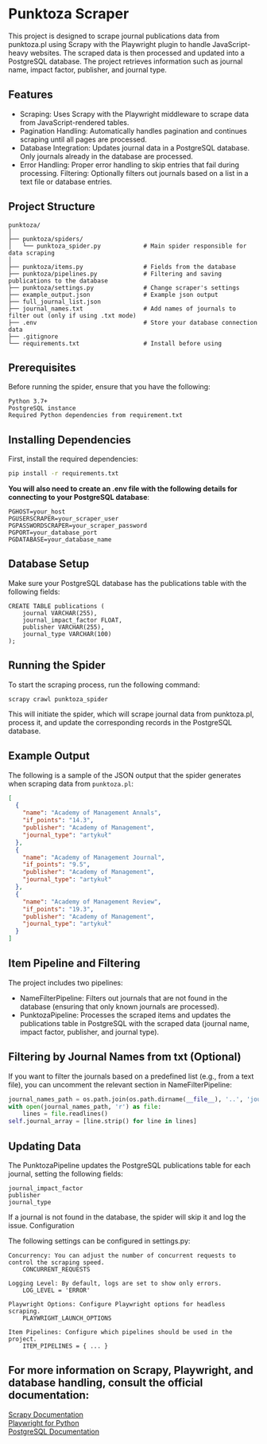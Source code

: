 # Punktoza Scraper

This project is designed to scrape journal publications data from punktoza.pl using Scrapy with the Playwright plugin to handle JavaScript-heavy websites. The scraped data is then processed and updated into a PostgreSQL database. The project retrieves information such as journal name, impact factor, publisher, and journal type.
## Features

- Scraping: Uses Scrapy with the Playwright middleware to scrape data from JavaScript-rendered tables.
- Pagination Handling: Automatically handles pagination and continues scraping until all pages are processed.
- Database Integration: Updates journal data in a PostgreSQL database. Only journals already in the database are processed.
- Error Handling: Proper error handling to skip entries that fail during processing.
    Filtering: Optionally filters out journals based on a list in a text file or database entries.

## Project Structure

    punktoza/
    │
    ├── punktoza/spiders/                  
    │   └── punktoza_spider.py            # Main spider responsible for data scraping
    │
    ├── punktoza/items.py                 # Fields from the database
    ├── punktoza/pipelines.py             # Filtering and saving publications to the database
    ├── punktoza/settings.py              # Change scraper's settings
    ├── example_output.json               # Example json output
    ├── full_journal_list.json
    ├── journal_names.txt                 # Add names of journals to filter out (only if using .txt mode)
    ├── .env                              # Store your database connection data
    ├── .gitignore
    └── requirements.txt                  # Install before using

## Prerequisites

Before running the spider, ensure that you have the following:

    Python 3.7+
    PostgreSQL instance
    Required Python dependencies from requirement.txt

## Installing Dependencies

First, install the required dependencies:
```bash
pip install -r requirements.txt
```
<b>You will also need to create an .env file with the following details for connecting to your PostgreSQL database</b>:

    PGHOST=your_host
    PGUSERSCRAPER=your_scraper_user
    PGPASSWORDSCRAPER=your_scraper_password
    PGPORT=your_database_port
    PGDATABASE=your_database_name

## Database Setup

Make sure your PostgreSQL database has the publications table with the following fields:

    CREATE TABLE publications (
        journal VARCHAR(255),
        journal_impact_factor FLOAT,
        publisher VARCHAR(255),
        journal_type VARCHAR(100)
    );

## Running the Spider

To start the scraping process, run the following command:

    scrapy crawl punktoza_spider

This will initiate the spider, which will scrape journal data from punktoza.pl, process it, and update the corresponding records in the PostgreSQL database.

## Example Output

The following is a sample of the JSON output that the spider generates when scraping data from `punktoza.pl`:

```json
[
  {
    "name": "Academy of Management Annals",
    "if_points": "14.3",
    "publisher": "Academy of Management",
    "journal_type": "artykuł"
  },
  {
    "name": "Academy of Management Journal",
    "if_points": "9.5",
    "publisher": "Academy of Management",
    "journal_type": "artykuł"
  },
  {
    "name": "Academy of Management Review",
    "if_points": "19.3",
    "publisher": "Academy of Management",
    "journal_type": "artykuł"
  }
]
```

## Item Pipeline and Filtering

The project includes two pipelines:

- NameFilterPipeline: Filters out journals that are not found in the database (ensuring that only known journals are processed).
- PunktozaPipeline: Processes the scraped items and updates the publications table in PostgreSQL with the scraped data (journal name, impact factor, publisher, and journal type).

## Filtering by Journal Names from txt (Optional)

If you want to filter the journals based on a predefined list (e.g., from a text file), you can uncomment the relevant section in NameFilterPipeline:

```python
journal_names_path = os.path.join(os.path.dirname(__file__), '..', 'journal_names.txt')
with open(journal_names_path, 'r') as file:
    lines = file.readlines()
self.journal_array = [line.strip() for line in lines]
```

## Updating Data

The PunktozaPipeline updates the PostgreSQL publications table for each journal, setting the following fields:

    journal_impact_factor
    publisher
    journal_type

If a journal is not found in the database, the spider will skip it and log the issue.
Configuration

The following settings can be configured in settings.py:

    Concurrency: You can adjust the number of concurrent requests to control the scraping speed.
        CONCURRENT_REQUESTS

    Logging Level: By default, logs are set to show only errors.
        LOG_LEVEL = 'ERROR'

    Playwright Options: Configure Playwright options for headless scraping.
        PLAYWRIGHT_LAUNCH_OPTIONS

    Item Pipelines: Configure which pipelines should be used in the project.
        ITEM_PIPELINES = { ... }

## For more information on Scrapy, Playwright, and database handling, consult the official documentation:

[Scrapy Documentation](https://docs.scrapy.org/en/latest/)\
[Playwright for Python](https://playwright.dev/python/docs/api/class-playwright)\
[PostgreSQL Documentation](https://www.postgresql.org/docs/)
